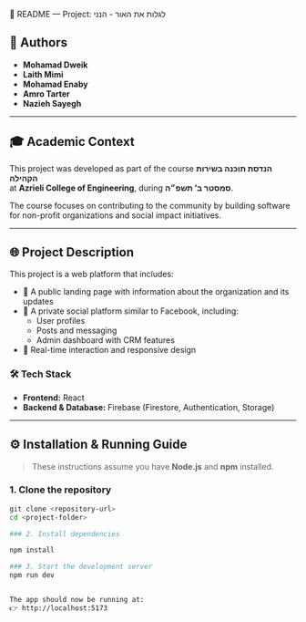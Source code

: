 📘 README — Project: לגלות את האור - הנני

## 👥 Authors

- **Mohamad Dweik**  
- **Laith Mimi**  
- **Mohamad Enaby**  
- **Amro Tarter**  
- **Nazieh Sayegh**

---

## 🎓 Academic Context

This project was developed as part of the course **הנדסת תוכנה בשירות הקהילה**  
at **Azrieli College of Engineering**, during **סמסטר ב’ תשפ״ה**.

The course focuses on contributing to the community by building software for non-profit organizations and social impact initiatives.

---

## 🌐 Project Description

This project is a web platform that includes:

- 🔹 A public landing page with information about the organization and its updates  
- 🔹 A private social platform similar to Facebook, including:
  - User profiles
  - Posts and messaging
  - Admin dashboard with CRM features
- 🔹 Real-time interaction and responsive design

### 🛠 Tech Stack

- **Frontend:** React  
- **Backend & Database:** Firebase (Firestore, Authentication, Storage)

---

## ⚙️ Installation & Running Guide

> These instructions assume you have **Node.js** and **npm** installed.

### 1. Clone the repository

```bash
git clone <repository-url>
cd <project-folder>

### 2. Install dependencies

npm install

### 3. Start the development server
npm run dev


The app should now be running at:
👉 http://localhost:5173